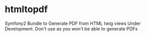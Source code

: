 # htmltopdf
Symfony2 Bundle to Generate PDF from HTML twig views
Under Development. Don't use as you won't be able to generate PDFs